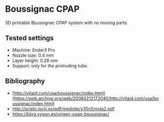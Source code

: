 # Boussignac CPAP
3D printable Boussignac CPAP system with no moving parts.

## Tested settings
* Machine: Ender3 Pro
* Nozzle size: 0.4 mm
* Layer height: 0.28 mm
* Support: only for the protruding tube.

## Bibliography
* [http://vitaid.com/usa/boussignac/index.html](https://web.archive.org/web/20060212172040/http://vitaid.com/usa/boussignac/index.html)
* http://scielo.isciii.es/pdf/medinte/v35n5/nota2.pdf
* https://blog.vygon.es/origen-cpap-boussignac/

